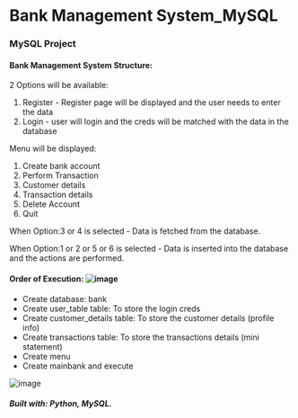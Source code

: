 # Bank Management System_MySQL
### MySQL Project

#### Bank Management System Structure:
2 Options will be available:
1. Register - Register page will be displayed and the user needs to enter the data
2. Login - user will login and the creds will be matched with the data in the database

Menu will be displayed:
1. Create bank account
2. Perform Transaction
3. Customer details
4. Transaction details
5. Delete Account
6. Quit

When Option:3 or 4 is selected - Data is fetched from the database.

When Option:1 or 2 or 5 or 6 is selected - Data is inserted into the database and the actions are performed.

#### Order of Execution: ![image](https://user-images.githubusercontent.com/79400175/161265418-c310b455-2966-4a13-b25e-c6453b552742.png)
  * Create database: bank
  * Create user_table table: To store the login creds
  * Create customer_details table: To store the customer details (profile info)
  * Create transactions table: To store the transactions details (mini statement)
  * Create menu
  * Create mainbank and execute
  
![image](https://user-images.githubusercontent.com/79400175/161269191-b85ea247-a9d6-43be-8760-e333fbfd4b47.png)

##### Built with: Python, MySQL.



